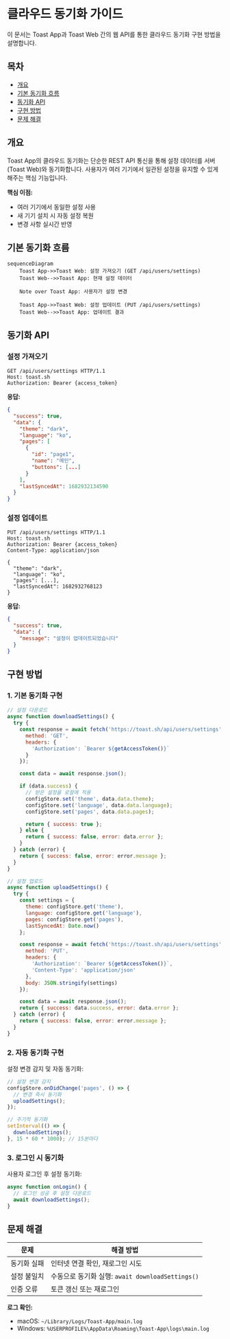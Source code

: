 # 클라우드 동기화 가이드

이 문서는 Toast App과 Toast Web 간의 웹 API를 통한 클라우드 동기화 구현 방법을 설명합니다.

## 목차

- [개요](#개요)
- [기본 동기화 흐름](#기본-동기화-흐름)
- [동기화 API](#동기화-api)
- [구현 방법](#구현-방법)
- [문제 해결](#문제-해결)

## 개요

Toast App의 클라우드 동기화는 단순한 REST API 통신을 통해 설정 데이터를 서버(Toast Web)와 동기화합니다. 사용자가 여러 기기에서 일관된 설정을 유지할 수 있게 해주는 핵심 기능입니다.

**핵심 이점:**
- 여러 기기에서 동일한 설정 사용
- 새 기기 설치 시 자동 설정 복원
- 변경 사항 실시간 반영

## 기본 동기화 흐름

```mermaid
sequenceDiagram
    Toast App->>Toast Web: 설정 가져오기 (GET /api/users/settings)
    Toast Web-->>Toast App: 현재 설정 데이터

    Note over Toast App: 사용자가 설정 변경

    Toast App->>Toast Web: 설정 업데이트 (PUT /api/users/settings)
    Toast Web-->>Toast App: 업데이트 결과
```

## 동기화 API

### 설정 가져오기

```http
GET /api/users/settings HTTP/1.1
Host: toast.sh
Authorization: Bearer {access_token}
```

**응답:**
```json
{
  "success": true,
  "data": {
    "theme": "dark",
    "language": "ko",
    "pages": [
      {
        "id": "page1",
        "name": "메인",
        "buttons": [...]
      }
    ],
    "lastSyncedAt": 1682932134590
  }
}
```

### 설정 업데이트

```http
PUT /api/users/settings HTTP/1.1
Host: toast.sh
Authorization: Bearer {access_token}
Content-Type: application/json

{
  "theme": "dark",
  "language": "ko",
  "pages": [...],
  "lastSyncedAt": 1682932768123
}
```

**응답:**
```json
{
  "success": true,
  "data": {
    "message": "설정이 업데이트되었습니다"
  }
}
```

## 구현 방법

### 1. 기본 동기화 구현

```javascript
// 설정 다운로드
async function downloadSettings() {
  try {
    const response = await fetch('https://toast.sh/api/users/settings', {
      method: 'GET',
      headers: {
        'Authorization': `Bearer ${getAccessToken()}`
      }
    });

    const data = await response.json();

    if (data.success) {
      // 받은 설정을 로컬에 적용
      configStore.set('theme', data.data.theme);
      configStore.set('language', data.data.language);
      configStore.set('pages', data.data.pages);

      return { success: true };
    } else {
      return { success: false, error: data.error };
    }
  } catch (error) {
    return { success: false, error: error.message };
  }
}

// 설정 업로드
async function uploadSettings() {
  try {
    const settings = {
      theme: configStore.get('theme'),
      language: configStore.get('language'),
      pages: configStore.get('pages'),
      lastSyncedAt: Date.now()
    };

    const response = await fetch('https://toast.sh/api/users/settings', {
      method: 'PUT',
      headers: {
        'Authorization': `Bearer ${getAccessToken()}`,
        'Content-Type': 'application/json'
      },
      body: JSON.stringify(settings)
    });

    const data = await response.json();
    return { success: data.success, error: data.error };
  } catch (error) {
    return { success: false, error: error.message };
  }
}
```

### 2. 자동 동기화 구현

설정 변경 감지 및 자동 동기화:

```javascript
// 설정 변경 감지
configStore.onDidChange('pages', () => {
  // 변경 즉시 동기화
  uploadSettings();
});

// 주기적 동기화
setInterval(() => {
  downloadSettings();
}, 15 * 60 * 1000); // 15분마다
```

### 3. 로그인 시 동기화

사용자 로그인 후 설정 동기화:

```javascript
async function onLogin() {
  // 로그인 성공 후 설정 다운로드
  await downloadSettings();
}
```

## 문제 해결

| 문제 | 해결 방법 |
|------|-----------|
| 동기화 실패 | 인터넷 연결 확인, 재로그인 시도 |
| 설정 불일치 | 수동으로 동기화 실행: `await downloadSettings()` |
| 인증 오류 | 토큰 갱신 또는 재로그인 |

**로그 확인:**
- macOS: `~/Library/Logs/Toast-App/main.log`
- Windows: `%USERPROFILE%\AppData\Roaming\Toast-App\logs\main.log`
